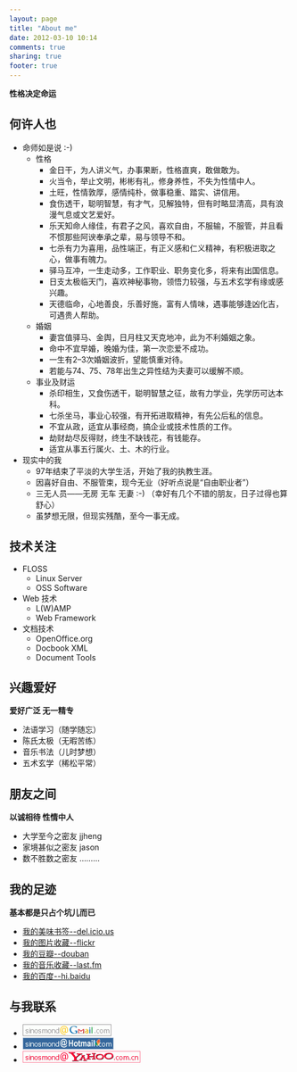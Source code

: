 ```yaml
---
layout: page
title: "About me"
date: 2012-03-10 10:14
comments: true
sharing: true
footer: true
---
```


**性格决定命运**

## 何许人也

* 命师如是说 :-)
  - 性格
      * 金日干，为人讲义气，办事果断，性格直爽，敢做敢为。
      * 火当令，举止文明，彬彬有礼，修身养性，不失为性情中人。
      * 土旺，性情敦厚，感情纯朴，做事稳重、踏实、讲信用。
      * 食伤透干，聪明智慧，有才气，见解独特，但有时略显清高，具有浪漫气息或文艺爱好。
      * 乐天知命人缘佳，有君子之风，喜欢自由，不服输，不服管，并且看不惯那些阿谀奉承之辈，易与领导不和。
      * 七杀有力为喜用，品性端正，有正义感和仁义精神，有积极进取之心，做事有魄力。
      * 驿马互冲，一生走动多，工作职业、职务变化多，将来有出国信息。
      * 日支太极临天门，喜欢神秘事物，领悟力较强，与五术玄学有缘或感兴趣。
      * 天德临命，心地善良，乐善好施，富有人情味，遇事能够逢凶化吉，可遇贵人帮助。
  - 婚姻
      * 妻宫值驿马、金舆，日月柱又天克地冲，此为不利婚姻之象。
      * 命中不宜早婚，晚婚为佳，第一次恋爱不成功。
      * 一生有2–3次婚姻波折，望能慎重对待。
      * 若能与74、75、78年出生之异性结为夫妻可以缓解不顺。
  - 事业及财运
      * 杀印相生，又食伤透干，聪明智慧之征，故有力学业，先学历可达本科。
      * 七杀坐马，事业心较强，有开拓进取精神，有先公后私的信息。
      * 不宜从政，适宜从事经商，搞企业或技术性质的工作。
      * 劫财劫尽反得财，终生不缺钱花，有钱能存。
      * 适宜从事五行属火、土、木的行业。
* 现实中的我
  - 97年结束了平淡的大学生活，开始了我的执教生涯。
  - 因喜好自由、不服管束，现今无业（好听点说是“自由职业者”）
  - 三无人员——无房 无车 无妻 :-) （幸好有几个不错的朋友，日子过得也算舒心）
  - 虽梦想无限，但现实残酷，至今一事无成。

## 技术关注

* FLOSS
  - Linux Server
  - OSS Software
* Web 技术
  - L(W)AMP
  - Web Framework
* 文档技术
  - OpenOffice.org
  - Docbook XML
  - Document Tools

## 兴趣爱好

**爱好广泛 无一精专**

* 法语学习（随学随忘）
* 陈氏太极（无暇苦练）
* 音乐书法（儿时梦想）
* 五术玄学（稀松平常）

## 朋友之间

**以诚相待 性情中人**

  * 大学至今之密友 jjheng
  * 家境甚似之密友 jason
  * 数不胜数之密友 ………

## 我的足迹

**基本都是只占个坑儿而已**

* [我的美味书签--del.icio.us](http://del.icio.us/sinosmond)
* [我的图片收藏--flickr](http://www.flickr.com/photos/sinosmond/)
* [我的豆瓣--douban](http://www.douban.com/people/1117408/)
* [我的音乐收藏--last.fm](http://www.last.fm/user/sinosmond)
* [我的百度--hi.baidu](http://hi.baidu.com/sinosmond)

## 与我联系

* ![](/images/about/sinosmond.gmail.png) 
* ![](/images/about/sinosmond.hotmail.png) 
* ![](/images/about/sinosmond.yahoo.png) 

